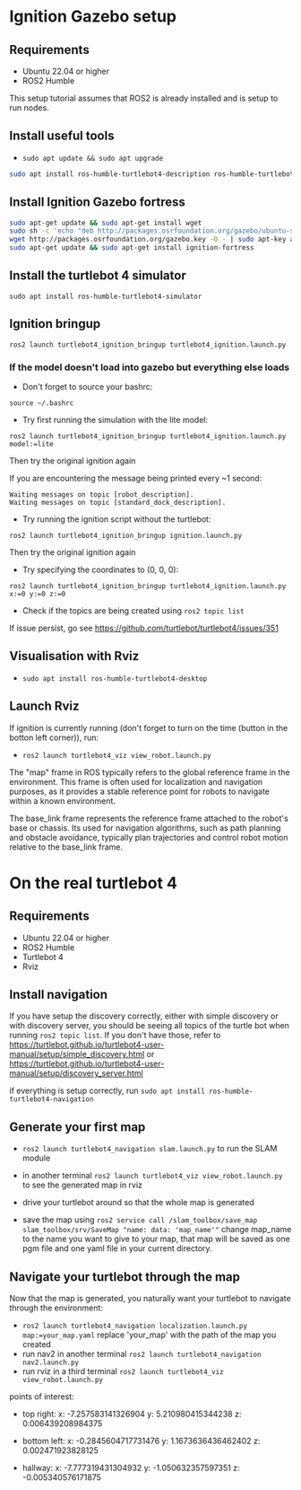 # Ignition Gazebo setup

## Requirements

- Ubuntu 22.04 or higher
- ROS2 Humble

This setup tutorial assumes that ROS2 is already installed and is setup to run nodes.

## Install useful tools

- `sudo apt update && sudo apt upgrade`
```bash
sudo apt install ros-humble-turtlebot4-description ros-humble-turtlebot4-msgs ros-humble-turtlebot4-navigation ros-humble-turtlebot4-node ros-dev-tools
```

## Install Ignition Gazebo fortress

```bash
sudo apt-get update && sudo apt-get install wget
sudo sh -c 'echo "deb http://packages.osrfoundation.org/gazebo/ubuntu-stable `lsb_release -cs` main" > /etc/apt/sources.list.d/gazebo-stable.list'
wget http://packages.osrfoundation.org/gazebo.key -O - | sudo apt-key add -
sudo apt-get update && sudo apt-get install ignition-fortress
```

## Install the turtlebot 4 simulator

`sudo apt install ros-humble-turtlebot4-simulator`

## Ignition bringup

`ros2 launch turtlebot4_ignition_bringup turtlebot4_ignition.launch.py`

### If the model doesn't load into gazebo but everything else loads

- Don't forget to source your bashrc:

`source ~/.bashrc`

- Try first running the simulation with the lite model:

`ros2 launch turtlebot4_ignition_bringup turtlebot4_ignition.launch.py model:=lite`

Then try the original ignition again

If you are encountering the message being printed every ~1 second:

```
Waiting messages on topic [robot_description].
Waiting messages on topic [standard_dock_description].
```

- Try running the ignition script without the turtlebot:

`ros2 launch turtlebot4_ignition_bringup ignition.launch.py`

Then try the original ignition again

- Try specifying the coordinates to (0, 0, 0):

`ros2 launch turtlebot4_ignition_bringup turtlebot4_ignition.launch.py x:=0 y:=0 z:=0`

- Check if the topics are being created using `ros2 topic list`

If issue persist, go see https://github.com/turtlebot/turtlebot4/issues/351

## Visualisation with Rviz

- `sudo apt install ros-humble-turtlebot4-desktop`


## Launch Rviz 

If ignition is currently running (don't forget to turn on the time (button in the botton left corner)), run:

- `ros2 launch turtlebot4_viz view_robot.launch.py`

The "map" frame in ROS typically refers to the global reference frame in the environment. This frame is often used for localization and navigation purposes, as it provides a stable reference point for robots to navigate within a known environment.

The base_link frame represents the reference frame attached to the robot's base or chassis. Its used for navigation algorithms, such as path planning and obstacle avoidance, typically plan trajectories and control robot motion relative to the base_link frame.

# On the real turtlebot 4

## Requirements

- Ubuntu 22.04 or higher
- ROS2 Humble
- Turtlebot 4 
- Rviz

## Install navigation

If you have setup the discovery correctly, either with simple discovery or with discovery server, you should be seeing all topics of the turtle bot when running `ros2 topic list`. If you don't have those, refer to https://turtlebot.github.io/turtlebot4-user-manual/setup/simple_discovery.html or https://turtlebot.github.io/turtlebot4-user-manual/setup/discovery_server.html

if everything is setup correctly, run `sudo apt install ros-humble-turtlebot4-navigation`

## Generate your first map

- `ros2 launch turtlebot4_navigation slam.launch.py` to run the SLAM module
- in another terminal `ros2 launch turtlebot4_viz view_robot.launch.py` to see the generated map in rviz

- drive your turtlebot around so that the whole map is generated
- save the map using ```ros2 service call /slam_toolbox/save_map slam_toolbox/srv/SaveMap "name:
  data: 'map_name'"``` change map_name to the name you want to give to your map, that map will be saved as one pgm file and one yaml file in your current directory.

## Navigate your turtlebot through the map

Now that the map is generated, you naturally want your turtlebot to navigate through the environment:

- `ros2 launch turtlebot4_navigation localization.launch.py map:=your_map.yaml` replace 'your_map' with the path of the map you created
- run nav2 in another terminal `ros2 launch turtlebot4_navigation nav2.launch.py`
- run rviz in a third terminal `ros2 launch turtlebot4_viz view_robot.launch.py`



points of interest: 

- top right: x: -7.257583141326904
  y: 5.210980415344238
  z: 0.006439208984375

- bottom left: x: -0.2845604717731476
  y: 1.1673636436462402
  z: 0.002471923828125

- hallway: x: -7.777319431304932
  y: -1.050632357597351
  z: -0.005340576171875